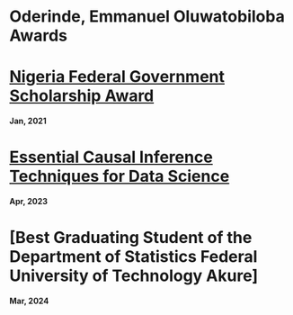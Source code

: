 # Oderinde, Emmanuel Oluwatobiloba Awards

# [Nigeria Federal Government Scholarship Award](https://drive.google.com/file/d/1sBK3PP60qDZnWPjdqqDK7huWS5YkEs13/view?usp=drivesdk)
**Jan, 2021**

# [Essential Causal Inference Techniques for Data Science](https://drive.google.com/file/d/12SB5ucku1t3cFHx0YIdteli3kLm4iNxp/view?usp=drivesdk)
**Apr, 2023**

# [Best Graduating Student of the Department of Statistics Federal University of Technology Akure]
**Mar, 2024**



